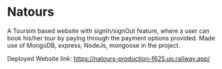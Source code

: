 # Natours

A Toursim based website with signIn/signOut feature, where a user can book his/her tour by paying through the payment options provided. Made use of MongoDB, express, NodeJs, mongoose in the project.

Deployed Website link: https://natours-production-f625.up.railway.app/
